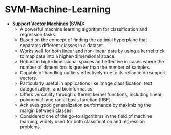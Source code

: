# SVM-Machine-Learning
- **Support Vector Machines (SVM):**
  - A powerful machine learning algorithm for classification and regression tasks.
  - Based on the concept of finding the optimal hyperplane that separates different classes in a dataset.
  - Works well for both linear and non-linear data by using a kernel trick to map data into a higher-dimensional space.
  - Robust in high-dimensional spaces and effective in cases where the number of dimensions is greater than the number of samples.
  - Capable of handling outliers effectively due to its reliance on support vectors.
  - Particularly useful in applications like image classification, text categorization, and bioinformatics.
  - Offers versatility through different kernel functions, including linear, polynomial, and radial basis function (RBF).
  - Achieves good generalization performance by maximizing the margin between classes.
  - Considered one of the go-to algorithms in the field of machine learning, widely used for both classification and regression problems.

